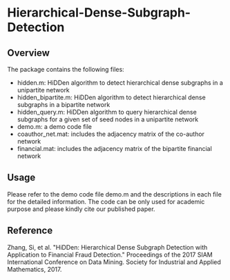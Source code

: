 # Hierarchical-Dense-Subgraph-Detection
## Overview
The package contains the following files:
- hidden.m: HiDDen algorithm to detect hierarchical dense subgraphs in a unipartite network
- hidden_bipartite.m: HiDDen algorithm to detect hierarchical dense subgraphs in a bipartite network
- hidden_query.m: HiDDen algorithm to query hierarchical dense subgraphs for a given set of seed nodes in a unipartite network
- demo.m: a demo code file 
- coauthor_net.mat: includes the adjacency matrix of the co-author network
- financial.mat: includes the adjacency matrix of the bipartite financial network

## Usage
Please refer to the demo code file demo.m and the descriptions in each file for the detailed information. 
The code can be only used for academic purpose and please kindly cite our published paper.

## Reference
Zhang, Si, et al. "HiDDen: Hierarchical Dense Subgraph Detection with Application to Financial Fraud Detection." Proceedings of the 2017 SIAM International Conference on Data Mining. Society for Industrial and Applied Mathematics, 2017.
